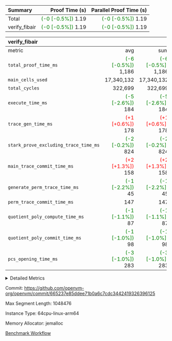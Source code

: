 | Summary | Proof Time (s) | Parallel Proof Time (s) |
|:---|---:|---:|
| Total | <span style='color: green'>(-0 [-0.5%])</span> 1.19 | <span style='color: green'>(-0 [-0.5%])</span> 1.19 |
| verify_fibair | <span style='color: green'>(-0 [-0.5%])</span> 1.19 | <span style='color: green'>(-0 [-0.5%])</span> 1.19 |


| verify_fibair |||||
|:---|---:|---:|---:|---:|
|metric|avg|sum|max|min|
| `total_proof_time_ms ` | <span style='color: green'>(-6 [-0.5%])</span> 1,186 | <span style='color: green'>(-6 [-0.5%])</span> 1,186 | <span style='color: green'>(-6 [-0.5%])</span> 1,186 | <span style='color: green'>(-6 [-0.5%])</span> 1,186 |
| `main_cells_used     ` |  17,340,132 |  17,340,132 |  17,340,132 |  17,340,132 |
| `total_cycles        ` |  322,699 |  322,699 |  322,699 |  322,699 |
| `execute_time_ms     ` | <span style='color: green'>(-5 [-2.6%])</span> 184 | <span style='color: green'>(-5 [-2.6%])</span> 184 | <span style='color: green'>(-5 [-2.6%])</span> 184 | <span style='color: green'>(-5 [-2.6%])</span> 184 |
| `trace_gen_time_ms   ` | <span style='color: red'>(+1 [+0.6%])</span> 178 | <span style='color: red'>(+1 [+0.6%])</span> 178 | <span style='color: red'>(+1 [+0.6%])</span> 178 | <span style='color: red'>(+1 [+0.6%])</span> 178 |
| `stark_prove_excluding_trace_time_ms` | <span style='color: green'>(-2 [-0.2%])</span> 824 | <span style='color: green'>(-2 [-0.2%])</span> 824 | <span style='color: green'>(-2 [-0.2%])</span> 824 | <span style='color: green'>(-2 [-0.2%])</span> 824 |
| `main_trace_commit_time_ms` | <span style='color: red'>(+2 [+1.3%])</span> 158 | <span style='color: red'>(+2 [+1.3%])</span> 158 | <span style='color: red'>(+2 [+1.3%])</span> 158 | <span style='color: red'>(+2 [+1.3%])</span> 158 |
| `generate_perm_trace_time_ms` | <span style='color: green'>(-1 [-2.2%])</span> 45 | <span style='color: green'>(-1 [-2.2%])</span> 45 | <span style='color: green'>(-1 [-2.2%])</span> 45 | <span style='color: green'>(-1 [-2.2%])</span> 45 |
| `perm_trace_commit_time_ms` |  147 |  147 |  147 |  147 |
| `quotient_poly_compute_time_ms` | <span style='color: green'>(-1 [-1.1%])</span> 87 | <span style='color: green'>(-1 [-1.1%])</span> 87 | <span style='color: green'>(-1 [-1.1%])</span> 87 | <span style='color: green'>(-1 [-1.1%])</span> 87 |
| `quotient_poly_commit_time_ms` | <span style='color: green'>(-1 [-1.0%])</span> 98 | <span style='color: green'>(-1 [-1.0%])</span> 98 | <span style='color: green'>(-1 [-1.0%])</span> 98 | <span style='color: green'>(-1 [-1.0%])</span> 98 |
| `pcs_opening_time_ms ` | <span style='color: green'>(-3 [-1.0%])</span> 283 | <span style='color: green'>(-3 [-1.0%])</span> 283 | <span style='color: green'>(-3 [-1.0%])</span> 283 | <span style='color: green'>(-3 [-1.0%])</span> 283 |



<details>
<summary>Detailed Metrics</summary>

|  | verify_program_compile_ms | total_cells | stark_prove_excluding_trace_time_ms | quotient_poly_compute_time_ms | quotient_poly_commit_time_ms | perm_trace_commit_time_ms | pcs_opening_time_ms | main_trace_commit_time_ms |
| --- | --- | --- | --- | --- | --- | --- | --- |
|  | 7 | 65,536 | 35 | 1 | 6 | 0 | 19 | 7 | 

| air_name | rows | quotient_deg | main_cols | interactions | constraints | cells |
| --- | --- | --- | --- | --- | --- | --- |
| AccessAdapterAir<2> |  | 2 |  | 5 | 12 |  | 
| AccessAdapterAir<4> |  | 2 |  | 5 | 12 |  | 
| AccessAdapterAir<8> |  | 2 |  | 5 | 12 |  | 
| FibonacciAir | 32,768 | 1 | 2 |  | 5 | 65,536 | 
| FriReducedOpeningAir |  | 2 |  | 39 | 71 |  | 
| JalRangeCheckAir |  | 2 |  | 9 | 14 |  | 
| NativePoseidon2Air<BabyBearParameters>, 1> |  | 2 |  | 136 | 572 |  | 
| PhantomAir |  | 2 |  | 3 | 5 |  | 
| ProgramAir |  | 1 |  | 1 | 4 |  | 
| VariableRangeCheckerAir |  | 1 |  | 1 | 4 |  | 
| VmAirWrapper<AluNativeAdapterAir, FieldArithmeticCoreAir> |  | 2 |  | 15 | 27 |  | 
| VmAirWrapper<BranchNativeAdapterAir, BranchEqualCoreAir<1> |  | 2 |  | 11 | 25 |  | 
| VmAirWrapper<NativeAdapterAir<2, 0>, PublicValuesCoreAir> |  | 2 |  | 11 | 29 |  | 
| VmAirWrapper<NativeLoadStoreAdapterAir<1>, NativeLoadStoreCoreAir<1> |  | 2 |  | 15 | 20 |  | 
| VmAirWrapper<NativeLoadStoreAdapterAir<4>, NativeLoadStoreCoreAir<4> |  | 2 |  | 15 | 20 |  | 
| VmAirWrapper<NativeVectorizedAdapterAir<4>, FieldExtensionCoreAir> |  | 2 |  | 15 | 27 |  | 
| VmConnectorAir |  | 2 |  | 5 | 11 |  | 
| VolatileBoundaryAir |  | 2 |  | 7 | 19 |  | 

| group | trace_gen_time_ms | total_proof_time_ms | total_cycles | total_cells | stark_prove_excluding_trace_time_ms | quotient_poly_compute_time_ms | quotient_poly_commit_time_ms | perm_trace_commit_time_ms | pcs_opening_time_ms | main_trace_commit_time_ms | main_cells_used | generate_perm_trace_time_ms | fri.log_blowup | execute_time_ms |
| --- | --- | --- | --- | --- | --- | --- | --- | --- | --- | --- | --- | --- | --- | --- |
| verify_fibair | 178 | 1,186 | 322,699 | 62,474,410 | 824 | 87 | 98 | 147 | 283 | 158 | 17,340,132 | 45 | 1 | 184 | 

| group | air_name | rows | prep_cols | perm_cols | main_cols | cells |
| --- | --- | --- | --- | --- | --- | --- |
| verify_fibair | AccessAdapterAir<2> | 131,072 |  | 16 | 11 | 3,538,944 | 
| verify_fibair | AccessAdapterAir<4> | 65,536 |  | 16 | 13 | 1,900,544 | 
| verify_fibair | AccessAdapterAir<8> | 128 |  | 16 | 17 | 4,224 | 
| verify_fibair | FriReducedOpeningAir | 2,048 |  | 84 | 27 | 227,328 | 
| verify_fibair | JalRangeCheckAir | 32,768 |  | 28 | 12 | 1,310,720 | 
| verify_fibair | NativePoseidon2Air<BabyBearParameters>, 1> | 32,768 |  | 312 | 398 | 23,265,280 | 
| verify_fibair | PhantomAir | 16,384 |  | 12 | 6 | 294,912 | 
| verify_fibair | ProgramAir | 8,192 |  | 8 | 10 | 147,456 | 
| verify_fibair | VariableRangeCheckerAir | 262,144 | 2 | 8 | 1 | 2,359,296 | 
| verify_fibair | VmAirWrapper<AluNativeAdapterAir, FieldArithmeticCoreAir> | 262,144 |  | 36 | 29 | 17,039,360 | 
| verify_fibair | VmAirWrapper<BranchNativeAdapterAir, BranchEqualCoreAir<1> | 32,768 |  | 28 | 23 | 1,671,168 | 
| verify_fibair | VmAirWrapper<NativeLoadStoreAdapterAir<1>, NativeLoadStoreCoreAir<1> | 65,536 |  | 40 | 21 | 3,997,696 | 
| verify_fibair | VmAirWrapper<NativeLoadStoreAdapterAir<4>, NativeLoadStoreCoreAir<4> | 32,768 |  | 40 | 27 | 2,195,456 | 
| verify_fibair | VmAirWrapper<NativeVectorizedAdapterAir<4>, FieldExtensionCoreAir> | 32,768 |  | 36 | 38 | 2,424,832 | 
| verify_fibair | VmConnectorAir | 2 | 1 | 16 | 5 | 42 | 
| verify_fibair | VolatileBoundaryAir | 65,536 |  | 20 | 12 | 2,097,152 | 

| group | trace_height_constraint | weighted_sum | threshold |
| --- | --- | --- | --- |
| verify_fibair | 0 | 1,085,444 | 2,013,265,921 | 
| verify_fibair | 1 | 5,411,200 | 2,013,265,921 | 
| verify_fibair | 2 | 542,722 | 2,013,265,921 | 
| verify_fibair | 3 | 5,476,612 | 2,013,265,921 | 
| verify_fibair | 4 | 65,536 | 2,013,265,921 | 
| verify_fibair | 5 | 12,851,850 | 2,013,265,921 | 

| trace_height_constraint | threshold |
| --- | --- |
| 0 | 2,013,265,921 | 

</details>


Commit: https://github.com/openvm-org/openvm/commit/665237e85ddee71b0a6c7cdc3442419326396125

Max Segment Length: 1048476

Instance Type: 64cpu-linux-arm64

Memory Allocator: jemalloc

[Benchmark Workflow](https://github.com/openvm-org/openvm/actions/runs/15936218849)
